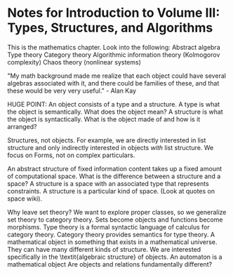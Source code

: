 # Notes for Introduction to Volume III: Types, Structures, and Algorithms

This is the mathematics chapter.
Look into the following:
Abstract algebra
Type theory
Category theory
Algorithmic information theory (Kolmogorov complexity)
Chaos theory (nonlinear systems)

"My math background made me realize that each object could have several algebras associated with it, and there could be families of these, and that these would be very very useful." - Alan Kay

HUGE POINT: An object consists of a type and a structure. A type is what the object is semantically. What does the object mean? A structure is what the object is syntactically. What is the object made of and how is it arranged?

Structures, not objects. For example, we are directly interested in list structure and only indirectly interested in objects *with* list structure. We focus on Forms, not on complex particulars.

An abstract structure of fixed information content takes up a fixed amount of computational space. What is the difference between a structure and a space? A structure is a space with an associated type that represents constraints. A structure is a particular kind of space. (Look at quotes on space wiki).

Why leave set theory? We want to explore proper classes, so we generalize set theory to category theory. Sets become objects and functions become morphisms.
Type theory is a formal syntactic language of calculus for category theory. Category theory provides semantics for type theory.
A mathematical object in something that exists in a mathematical universe. They can have many different kinds of structure. We are interested specifically in the \textit{algebraic structure} of objects.
An automaton is a mathematical object
Are objects and relations fundamentally different?

